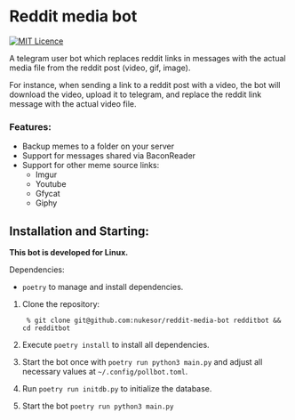 # Reddit media bot

[![MIT Licence](https://img.shields.io/badge/license-MIT-success.svg)](https://github.com/Nukesor/reddit-media-bot/blob/master/LICENSE.md)

A telegram user bot which replaces reddit links in messages with the actual media file from the reddit post (video, gif, image).

For instance, when sending a link to a reddit post with a video, the bot will download the video, upload it to telegram, and replace the reddit link message with the actual video file.

### Features:

- Backup memes to a folder on your server
- Support for messages shared via BaconReader
- Support for other meme source links:
    - Imgur
    - Youtube
    - Gfycat
    - Giphy


## Installation and Starting:
**This bot is developed for Linux.** 

Dependencies: 
- `poetry` to manage and install dependencies.

1. Clone the repository:

        % git clone git@github.com:nukesor/reddit-media-bot redditbot && cd redditbot

2. Execute `poetry install` to install all dependencies.
3. Start the bot once with `poetry run python3 main.py` and adjust all necessary values at `~/.config/pollbot.toml`.
4. Run `poetry run initdb.py` to initialize the database.
5. Start the bot `poetry run python3 main.py`
